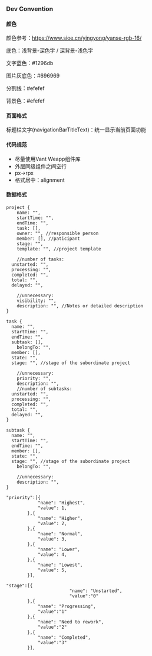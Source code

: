 ### Dev Convention



#### 颜色

颜色参考：https://www.sioe.cn/yingyong/yanse-rgb-16/

底色：浅背景-深色字 / 深背景-浅色字

文字蓝色：#1296db

图片灰底色：#696969

分割线：#efefef

背景色：#efefef



#### 页面格式

 标题栏文字(navigationBarTitleText)：统一显示当前页面功能



#### 代码规范

- 尽量使用Vant Weapp组件库
- 外层同级组件之间空行
- px->rpx
- 格式居中：alignment



#### 数据格式

```
project {
	name: "",
	startTime: "",
	endTime: "",
	task: [],
	owner: "", //responsible person
	member: [], //paticipant
	stage: "",
	template: "", //project template
	
	//number of tasks:
  unstarted: "",
  processing: "",
  completed: "",
  total: "",
  delayed: "",
	
	//unnecessary:
	visibility: "", 
	description: "", //Notes or detailed description
}

task {
  name: "",
  startTime: "",
  endTime: "",
  subtask: [],
	belongTo: "",
  member: [],
  state: "",
  stage: "", //stage of the subordinate project
  
	//unnecessary:
	priority: "",
	description: "",
	//number of subtasks:
  unstarted: "",
  processing: "",
  completed: "",
  total: "",
  delayed: "",
}

subtask {
  name: "",
  startTime: "",
  endTime: "",
  member: [],
  state: "",
  stage: "", //stage of the subordinate project
	belongTo: "",
	
	//unnecessary:
	description: "",
}

"priority":[{
            "name": "Highest",
            "value": 1,
        },{
            "name": "Higher",
            "value": 2,
        },{
            "name": "Normal",
            "value": 3,
        },{
            "name": "Lower",
            "value": 4,
        },{
            "name": "Lowest",
            "value": 5,
        }],

"stage":[{
						"name": "Unstarted",
						"value":"0"
        },{
            "name": "Progressing",
            "value":"1"
        },{
            "name": "Need to rework",
            "value":"2"
        },{
            "name": "Completed",
            "value":"3"
        }],

```

